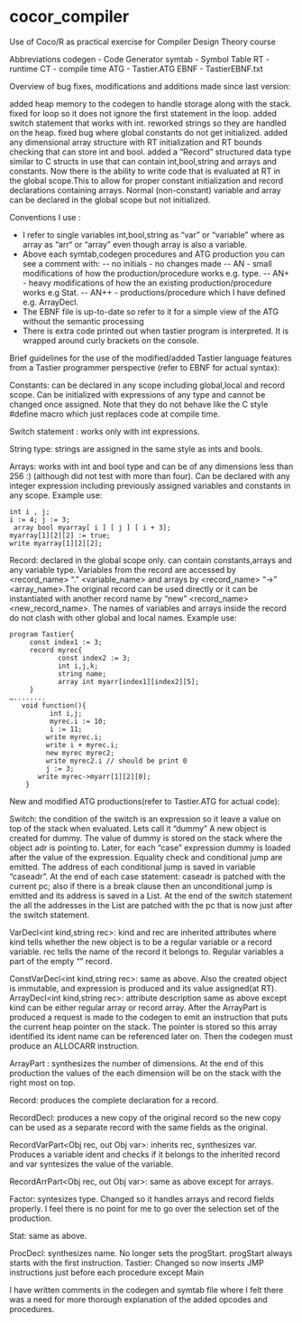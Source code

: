 cocor_compiler
==============

Use of Coco/R as practical exercise for Compiler Design Theory course

Abbreviations
codegen - Code Generator
symtab - Symbol Table
RT - runtime
CT - compile time
ATG - Tastier.ATG
EBNF - TastierEBNF.txt

Overview of bug fixes, modifications and additions made since last version:

added heap memory to the codegen to handle storage along with the stack.
fixed for loop so it does not ignore the first statement in the loop.
added switch statement that works with int.
reworked strings so they are handled on the heap.
fixed bug where global constants do not get initialized.
added any dimensional array structure with  RT initialization and RT bounds checking that can store int and bool.
added a “Record” structured data type similar to C structs in use that can contain int,bool,string and arrays and constants.
Now there is the ability to write code that is evaluated at RT in the global scope.This to allow for proper constant initialization and record declarations containing arrays. Normal (non-constant) variable and array can be declared in the global scope but not initialized.

Conventions I use :

- I refer to single variables int,bool,string as “var” or “variable” where as array as “arr“ or “array” even though array is also a variable.
- Above each symtab,codegen procedures and ATG production you can see a comment with:
-- no initials - no changes made 
-- AN - small modifications of how the production/procedure works e.g. type.
-- AN+ - heavy modifications of how the an existing production/procedure works e.g Stat.
-- AN++ - productions/procedure which I have defined e.g. ArrayDecl.
- The EBNF file is up-to-date so refer to it for a simple view of the ATG without the semantic processing
- There is extra code printed out when tastier program is interpreted. It is wrapped around curly brackets on the console.

Brief guidelines for the use of the modified/added Tastier language features from a Tastier programmer perspective (refer to EBNF for actual syntax):

Constants: can be declared in any scope including global,local and record scope. Can be initialized with expressions of any type and cannot be changed once assigned. Note that they do not behave like the C style #define macro which just replaces code at compile time.

Switch statement : works only with int expressions.

String type: strings are assigned in the same style as ints and bools.

Arrays: works with int and bool type and can be of any dimensions less than 256 :)          (although did not test with more than four). Can be declared with any integer expression including previously assigned variables and constants in any scope. Example use: 
```
int i , j;  
i := 4; j := 3;
 array bool myarray[ i ] [ j ] [ i + 3];
myarray[1][2][2] := true;
write myarray[1][2][2];
```

Record: declared in the global scope only. can contain constants,arrays and any variable type. Variables from the record are accessed by <record_name> “.” <variable_name> and arrays by <record_name> “->” <array_name>.The original record can be used directly or it can be instantiated with another record name by “new” <record_name> <new_record_name>. The names of variables and arrays inside the record do not clash with other global and local names. Example use:
```
program Tastier{
     const index1 := 3;
     record myrec{
            const index2 := 3;
            int i,j,k;
            string name;
            array int myarr[index1][index2][5];
     }
…........
   void function(){
          int i,j;
          myrec.i := 10;
          i := 11;
         write myrec.i;
         write i + myrec.i;
         new myrec myrec2;
         write myrec2.i // should be print 0
         j := 3;
       write myrec->myarr[1][2][0];
    }

```
New and modified ATG productions(refer to Tastier.ATG for actual code):

Switch: the condition of the switch is an expression so it leave a value on top of the stack when evaluated. Lets call it “dummy” A new object is created for dummy. The value of dummy  is stored on the stack where the object adr is pointing to. Later, for each “case” expression dummy is loaded after the value of the expression. Equality check and conditional jump are emitted. The address of each conditional jump is saved in variable “caseadr”. At the end of each case statement:  caseadr is patched with the current pc; also if there is a break clause then an unconditional jump is emitted and its address is saved in a List. At the end of the switch statement the all the addresses in the List are patched with the pc that is now just after the switch statement.


VarDecl<int kind,string rec>: kind and rec are inherited attributes where kind tells whether the new object is to be a regular variable or a record variable. rec tells the name of the record it belongs to. Regular variables a part of the empty “” record.


ConstVarDecl<int kind,string rec>: same as above. Also the created object is immutable, and expression is produced and its value assigned(at RT).
ArrayDecl<int kind,string rec>: attribute description same as above except kind can be either regular array or record array. After the ArrayPart is produced a request is made to the codegen to emit an instruction that puts the current heap pointer on the stack. The pointer is stored so this array identified its ident name can be referenced later on. Then the codegen must produce an ALLOCARR instruction.


ArrayPart<out int dim> : synthesizes the number of dimensions. At the end of this production the values of the each dimension will be on the stack with the right most on top. 


Record: produces the complete declaration for a record.


RecordDecl: produces a new copy of the original record so the new copy can be used as a separate record with the same fields as the original.


RecordVarPart<Obj rec, out Obj var>: inherits rec, synthesizes var. Produces a variable ident and checks if it belongs to the inherited record and var syntesizes the value of the variable.


RecordArrPart<Obj rec, out Obj var>: same as above except for arrays.


Factor<out int type>: syntesizes type. Changed so it handles arrays and record fields properly. I feel there is no point for me to go over the selection set of the production.


Stat: same as above.


ProcDecl<out string name>: synthesizes name. No longer sets the progStart. progStart always starts with the first instruction.
Tastier: Changed so now inserts JMP instructions just before each procedure except Main

I have written comments in the codegen and symtab file where I felt there was a need for more thorough explanation of the added opcodes and procedures.

